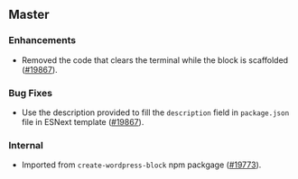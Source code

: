 ## Master

### Enhancements

- Removed the code that clears the terminal while the block is scaffolded ([#19867](https://github.com/WordPress/gutenberg/pull/19867)).

### Bug Fixes

- Use the description provided to fill the `description` field in `package.json` file in ESNext template ([#19867](https://github.com/WordPress/gutenberg/pull/19867)).

### Internal

- Imported from `create-wordpress-block` npm packgage ([#19773](https://github.com/WordPress/gutenberg/pull/19773)).
